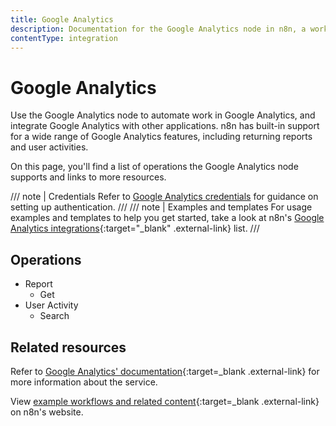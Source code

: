 ```yaml
---
title: Google Analytics
description: Documentation for the Google Analytics node in n8n, a workflow automation platform. Includes details of operations and configuration, and links to examples and credentials information.
contentType: integration
---
```


# Google Analytics

Use the Google Analytics node to automate work in Google Analytics, and integrate Google Analytics with other applications. n8n has built-in support for a wide range of Google Analytics features, including returning reports and user activities.


On this page, you'll find a list of operations the Google Analytics node supports and links to more resources.

/// note | Credentials
Refer to [Google Analytics credentials](/integrations/builtin/credentials/google/) for guidance on setting up authentication. 
///
/// note | Examples and templates
For usage examples and templates to help you get started, take a look at n8n's [Google Analytics integrations](https://n8n.io/integrations/google-analytics/){:target="_blank" .external-link} list.
///

## Operations

* Report
    * Get
* User Activity
    * Search

## Related resources

Refer to [Google Analytics' documentation](https://developers.google.com/analytics){:target=_blank .external-link} for more information about the service.

View [example workflows and related content](https://n8n.io/integrations/google-analytics/){:target=_blank .external-link} on n8n's website.


